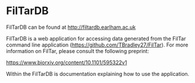 # FilTarDB

FilTarDB can be found at http://filtardb.earlham.ac.uk

FilTarDB is a web application for accessing data generated from the FilTar command line application (https://github.com/TBradley27/FilTar).
For more information on FilTar, please consult the following preprint:

https://www.biorxiv.org/content/10.1101/595322v1

Within the FilTarDB is documentation explaining how to use the application.
